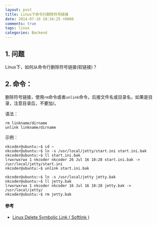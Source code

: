 ```yaml
---
layout: post
title: Linux下命令行删除符号链接
date: 2014-07-16 10:34:25 +0800
comments: true
tags: linux
categories: Backend
---
```


## 1. 问题

Linux下，如何从命令行删除符号链接(软链接)？

## 2. 命令：

删除符号链接，使用`rm`命令或者`unlink`命令，后接文件名或目录名，如果是目录，注意目录后，不要加/。

语法：

	rm linkname/dirname
	unlink linkname/dirname

示例：

	nkcoder@ubuntu:~$ cd ~
	nkcoder@ubuntu:~$ ln -s /usr/local/jetty/start.ini start.ini.bak
	nkcoder@ubuntu:~$ ll start.ini.bak
	lrwxrwxrwx 1 nkcoder nkcoder 26 Jul 16 10:28 start.ini.bak -> /usr/local/jetty/start.ini
	nkcoder@ubuntu:~$ unlink start.ini.bak

	nkcoder@ubuntu:~$ ln -s /usr/local/jetty jetty.bak
	nkcoder@ubuntu:~$ ll jetty.bak
	lrwxrwxrwx 1 nkcoder nkcoder 16 Jul 16 10:28 jetty.bak -> /usr/local/jetty/
	nkcoder@ubuntu:~$ rm jetty.bak

#### 参考

- [Linux Delete Symbolic Link ( Softlink )](http://www.cyberciti.biz/faq/linux-remove-delete-symbolic-softlink-command/)
